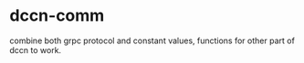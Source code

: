 # dccn-comm
combine both grpc protocol and constant values, functions for other part of dccn to work.
